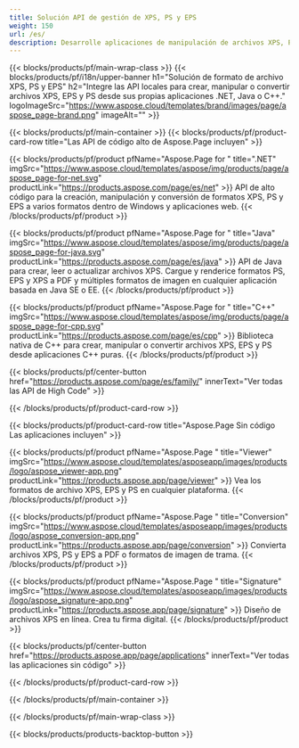 ```yaml
---
title: Solución API de gestión de XPS, PS y EPS
weight: 150
url: /es/
description: Desarrolle aplicaciones de manipulación de archivos XPS, PS y EPS utilizando API locales o en la nube, o simplemente use aplicaciones multiplataforma para ver, fusionar o convertir archivos XPS, PS y EPS.
---
```



{{< blocks/products/pf/main-wrap-class >}}
{{< blocks/products/pf/i18n/upper-banner h1="Solución de formato de archivo XPS, PS y EPS" h2="Integre las API locales para crear, manipular o convertir archivos XPS, EPS y PS desde sus propias aplicaciones .NET, Java o C++." logoImageSrc="https://www.aspose.cloud/templates/brand/images/page/aspose_page-brand.png" imageAlt="" >}}

{{< blocks/products/pf/main-container >}}
{{< blocks/products/pf/product-card-row title="Las API de código alto de Aspose.Page incluyen" >}}

{{< blocks/products/pf/product pfName="Aspose.Page for " title=".NET" imgSrc="https://www.aspose.cloud/templates/aspose/img/products/page/aspose_page-for-net.svg" productLink="https://products.aspose.com/page/es/net" >}}
API de alto código para la creación, manipulación y conversión de formatos XPS, PS y EPS a varios formatos dentro de Windows y aplicaciones web.
{{< /blocks/products/pf/product >}}

{{< blocks/products/pf/product pfName="Aspose.Page for " title="Java" imgSrc="https://www.aspose.cloud/templates/aspose/img/products/page/aspose_page-for-java.svg" productLink="https://products.aspose.com/page/es/java" >}}
API de Java para crear, leer o actualizar archivos XPS. Cargue y renderice formatos PS, EPS y XPS a PDF y múltiples formatos de imagen en cualquier aplicación basada en Java SE o EE.
{{< /blocks/products/pf/product >}}

{{< blocks/products/pf/product pfName="Aspose.Page for " title="C++" imgSrc="https://www.aspose.cloud/templates/aspose/img/products/page/aspose_page-for-cpp.svg" productLink="https://products.aspose.com/page/es/cpp" >}}
Biblioteca nativa de C++ para crear, manipular o convertir archivos XPS, EPS y PS desde aplicaciones C++ puras.
{{< /blocks/products/pf/product >}}

{{< blocks/products/pf/center-button href="https://products.aspose.com/page/es/family/" innerText="Ver todas las API de High Code" >}}

{{< /blocks/products/pf/product-card-row >}}

{{< blocks/products/pf/product-card-row title="Aspose.Page Sin código Las aplicaciones incluyen" >}}

{{< blocks/products/pf/product pfName="Aspose.Page " title="Viewer" imgSrc="https://www.aspose.cloud/templates/asposeapp/images/products/logo/aspose_viewer-app.png" productLink="https://products.aspose.app/page/viewer" >}}
Vea los formatos de archivo XPS, EPS y PS en cualquier plataforma.
{{< /blocks/products/pf/product >}}

{{< blocks/products/pf/product pfName="Aspose.Page " title="Conversion" imgSrc="https://www.aspose.cloud/templates/asposeapp/images/products/logo/aspose_conversion-app.png" productLink="https://products.aspose.app/page/conversion" >}}
Convierta archivos XPS, PS y EPS a PDF o formatos de imagen de trama.
{{< /blocks/products/pf/product >}}

{{< blocks/products/pf/product pfName="Aspose.Page " title="Signature" imgSrc="https://www.aspose.cloud/templates/asposeapp/images/products/logo/aspose_signature-app.png" productLink="https://products.aspose.app/page/signature" >}}
Diseño de archivos XPS en línea. Crea tu firma digital.
{{< /blocks/products/pf/product >}}

{{< blocks/products/pf/center-button href="https://products.aspose.app/page/applications" innerText="Ver todas las aplicaciones sin código" >}}

{{< /blocks/products/pf/product-card-row >}}

{{< /blocks/products/pf/main-container >}}


{{< /blocks/products/pf/main-wrap-class >}}

{{< blocks/products/products-backtop-button >}}